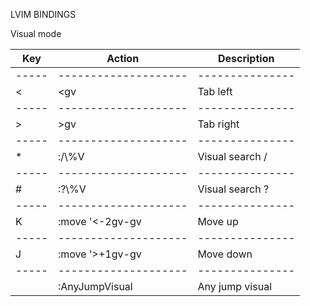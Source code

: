 LVIM BINDINGS

Visual mode

| Key   | Action               | Description     |
| ----- | -------------------- | --------------- |
| ----- | -------------------- | --------------- |
| <     | <gv                  | Tab left        |
| ----- | -------------------- | --------------- |
| >     | >gv                  | Tab right       |
| ----- | -------------------- | --------------- |
| \*    | :<Esc>/\\%V          | Visual search / |
| ----- | -------------------- | --------------- |
| #     | :<Esc>?\\%V          | Visual search ? |
| ----- | -------------------- | --------------- |
| K     | :move \'<-2<CR>gv-gv | Move up         |
| ----- | -------------------- | --------------- |
| J     | :move \'>+1<CR>gv-gv | Move down       |
| ----- | -------------------- | --------------- |
| <A-j> | :AnyJumpVisual<CR>   | Any jump visual |

